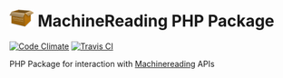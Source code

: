 # [![PHP Package Icon](https://raw.githubusercontent.com/zenkay/machinereading-php/master/phppackage.png)](https://packagist.org/packages/zenkay/machinereading) MachineReading PHP Package

[![Code Climate](https://codeclimate.com/github/zenkay/machinereading-php/badges/gpa.svg)](https://codeclimate.com/github/zenkay/machinereading-php) [![Travis CI](https://travis-ci.org/zenkay/machinereading-ruby.svg?branch=master)](https://travis-ci.org/zenkay/machinereading-php)

PHP Package for interaction with [Machinereading](https://dandelion.eu/products/machinereading/) APIs
